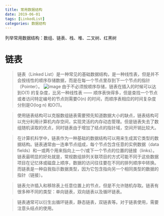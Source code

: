 ```yaml
---
title: 常用数据结构
date: 2019-06-01
tags: [LinkedList]
categories: 数据结构
---
```


列举常用数据结构：数组、链表、栈、堆、二叉树、红黑树
<!--more-->

# 链表
>链表（Linked List）是一种常见的基础数据结构，是一种线性表，但是并不会按线性的顺序存储数据，而是在每一个节点里存到下一个节点的指针（Pointer）。
![image](https://user-images.githubusercontent.com/3156608/70443816-cb552d00-1ad3-11ea-9893-357c395caa20.png)
>由于不必须按顺序存储，链表在插入的时候可以达到O(1) 的复杂度，比另一种线性表 —— 顺序表快得多，但是查找一个节点或者访问特定编号的节点则需要O(n) 的时间，而顺序表相应的时间复杂度分别是O(log n) 和O(1)。

>使用链表结构可以克服数组链表需要预先知道数据大小的缺点，链表结构可以充分利用计算机内存空间，实现灵活的内存动态管理。但是链表失去了数组随机读取的优点，同时链表由于增加了结点的指针域，空间开销比较大。

>在计算机科学中，链表作为一种基础的数据结构可以用来生成其它类型的数据结构。链表通常由一连串节点组成，每个节点包含任意的实例数据（data fields）和一或两个用来指向上一个/或下一个节点的位置的链接（links）。链表最明显的好处就是，常规数组排列关联项目的方式可能不同于这些数据项目在记忆体或磁盘上顺序，数据的访问往往要在不同的排列顺序中转换。而链表是一种自我指示数据类型，因为它包含指向另一个相同类型的数据的指针（链接）。

>链表允许插入和移除表上任意位置上的节点，但是不允许随机存取。链表有很多种不同的类型：单向链表，双向链表以及循环链表。

>链表通常可以衍生出循环链表，静态链表，双链表等。对于链表使用，需要注意头结点的使用。

